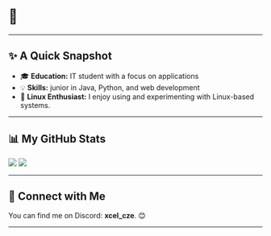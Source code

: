 # 👋 <span id="typewriter"></span>

---

## ✨ A Quick Snapshot

- 🎓 **Education:** IT student with a focus on applications  
- 💡 **Skills:** junior in Java, Python, and web development  
- 🐧 **Linux Enthusiast:** I enjoy using and experimenting with Linux-based systems.  

---

## 📊 My GitHub Stats  

<img src="https://github-readme-stats.vercel.app/api/top-langs/?username=Frantisek-Vojta&langs_count=4&layout=compact&theme=react" />  
<img src="https://github-readme-stats.vercel.app/api?username=Frantisek-Vojta&count_private=true&show_icons=true&theme=react&rank_icon=github&border_radius=10" />  

---

## 🤝 Connect with Me  

You can find me on Discord: **xcel_cze**. 😊  

---

<!-- Typewriter effect -->
<script>
const text = "Hi, I'm František Vojta";
let i = 0;
function typeWriter() {
    if (i < text.length) {
        document.getElementById("typewriter").innerHTML += text.charAt(i);
        i++;
        setTimeout(typeWriter, 100);
    }
}
typeWriter();
</script>
